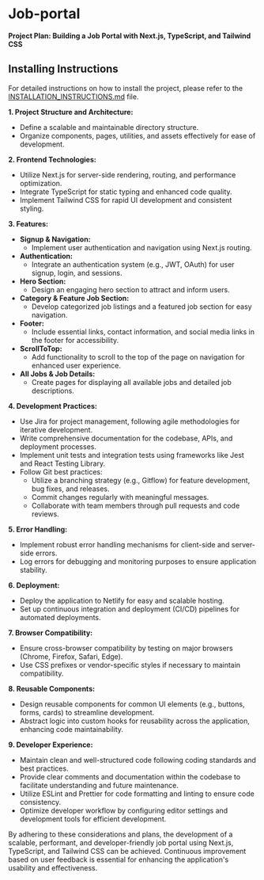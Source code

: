 # Job-portal

**Project Plan: Building a Job Portal with Next.js, TypeScript, and Tailwind CSS**

## Installing Instructions

For detailed instructions on how to install the project, please refer to the [INSTALLATION_INSTRUCTIONS.md](INSTALLATION_INSTRUCTIONS.md) file.


**1. Project Structure and Architecture:**
   - Define a scalable and maintainable directory structure.
   - Organize components, pages, utilities, and assets effectively for ease of development.

**2. Frontend Technologies:**
   - Utilize Next.js for server-side rendering, routing, and performance optimization.
   - Integrate TypeScript for static typing and enhanced code quality.
   - Implement Tailwind CSS for rapid UI development and consistent styling.

**3. Features:**
   - **Signup & Navigation:**
     - Implement user authentication and navigation using Next.js routing.
   - **Authentication:**
     - Integrate an authentication system (e.g., JWT, OAuth) for user signup, login, and sessions.
   - **Hero Section:**
     - Design an engaging hero section to attract and inform users.
   - **Category & Feature Job Section:**
     - Develop categorized job listings and a featured job section for easy navigation.
   - **Footer:**
     - Include essential links, contact information, and social media links in the footer for accessibility.
   - **ScrollToTop:**
     - Add functionality to scroll to the top of the page on navigation for enhanced user experience.
   - **All Jobs & Job Details:**
     - Create pages for displaying all available jobs and detailed job descriptions.

**4. Development Practices:**
   - Use Jira for project management, following agile methodologies for iterative development.
   - Write comprehensive documentation for the codebase, APIs, and deployment processes.
   - Implement unit tests and integration tests using frameworks like Jest and React Testing Library.
   - Follow Git best practices:
     - Utilize a branching strategy (e.g., Gitflow) for feature development, bug fixes, and releases.
     - Commit changes regularly with meaningful messages.
     - Collaborate with team members through pull requests and code reviews.

**5. Error Handling:**
   - Implement robust error handling mechanisms for client-side and server-side errors.
   - Log errors for debugging and monitoring purposes to ensure application stability.

**6. Deployment:**
   - Deploy the application to Netlify for easy and scalable hosting.
   - Set up continuous integration and deployment (CI/CD) pipelines for automated deployments.

**7. Browser Compatibility:**
   - Ensure cross-browser compatibility by testing on major browsers (Chrome, Firefox, Safari, Edge).
   - Use CSS prefixes or vendor-specific styles if necessary to maintain compatibility.

**8. Reusable Components:**
   - Design reusable components for common UI elements (e.g., buttons, forms, cards) to streamline development.
   - Abstract logic into custom hooks for reusability across the application, enhancing code maintainability.

**9. Developer Experience:**
   - Maintain clean and well-structured code following coding standards and best practices.
   - Provide clear comments and documentation within the codebase to facilitate understanding and future maintenance.
   - Utilize ESLint and Prettier for code formatting and linting to ensure code consistency.
   - Optimize developer workflow by configuring editor settings and development tools for efficient development.

By adhering to these considerations and plans, the development of a scalable, performant, and developer-friendly job portal using Next.js, TypeScript, and Tailwind CSS can be achieved. Continuous improvement based on user feedback is essential for enhancing the application's usability and effectiveness.
